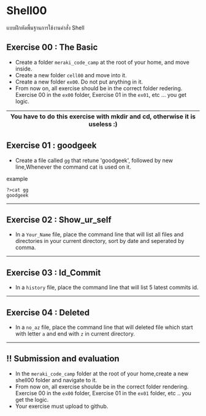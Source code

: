 # Shell00
แบบฝึกหัดพื้นฐานการใช้งานคำสั่ง Shell

## Exercise 00 : The Basic


* Create a folder `meraki_code_camp` at the root of your home, and move inside.
* Create a new folder `cell00` and move into it.
* Create a new folder `ex00`. Do not put anything in it.
* From now on, all exercise should be in the correct folder redering. Exercise 00 in the `ex00` folder, Exercise 01 in the `ex01`, etc ... you get logic.

|  You have to do this exercise with mkdir and cd, otherwise it is useless :)   |
|-----------------------------------------|

## Exercise 01 : goodgeek
* Create a file called `gg` that retune 'goodgeek', followed by new line,Whenever the command cat is used on it.

example  

```
?>cat gg
goodgeek
```
<hr>

## Exercise 02 : Show_ur_self

* In a `Your_Name` file, place the command line that will list all files and directories in your current directory, sort by date and seperated by comma. 

<hr>

## Exercise 03 : Id_Commit

* In a `history` file, place the command line that will list 5 latest commits id.

<hr>

## Exercise 04 : Deleted

* In a `no_az` file, place the command line that will deleted file which start with letter `a` and end with `z` in current directory.

<hr>

## !! Submission and evaluation

*  In the `meraki_code_camp` folder at the root of your home,create a new shell00 folder and navigate to it.
* From now on, all exercise shoulde be in the correct folder rendering. Exercise 00 in the `ex00` folder, Exercise 01 in the `ex01` folder, etc .. you get the logic.
* Your exercise must upload to github.